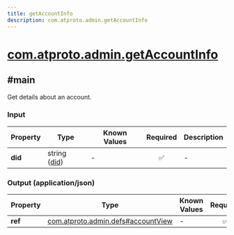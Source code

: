```yaml
---
title: getAccountInfo
description: com.atproto.admin.getAccountInfo
---
```


# [com.atproto.admin.getAccountInfo](https://github.com/myConsciousness/atproto.dart/blob/main/lexicons/com/atproto/admin/getAccountInfo.json)

## #main

Get details about an account.

### Input

| Property | Type | Known Values | Required | Description |
| --- | --- | --- | :---: | --- |
| **did** | string ([did](https://atproto.com/specs/did)) | - | ✅ | - |

### Output (application/json)

| Property | Type | Known Values | Required | Description |
| --- | --- | --- | :---: | --- |
| **ref** | [com.atproto.admin.defs#accountView](../../../../lexicons/com/atproto/admin/defs.md#accountview) | - | ✅ | - |
